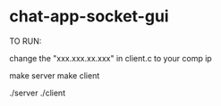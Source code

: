 # chat-app-socket-gui
TO RUN:

change the "xxx.xxx.xx.xxx" in client.c to your comp ip

make server
make client

./server
./client

